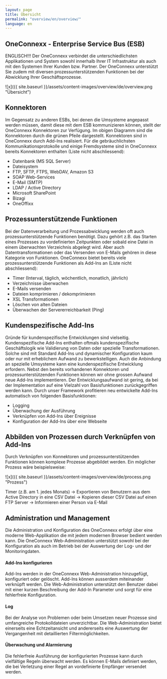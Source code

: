 ```yaml
---
layout: page
title: Übersicht
permalink: "overview/en/overview/"
language: en
---
```


## OneConnexx - Enterprise Service Bus (ESB)

ENGLISCH!!! Der OneConnexx verbindet die unterschiedlichsten Applikationen und System sowohl innerhalb Ihrer IT Infrastruktur als auch mit den Systemen Ihrer Kunden bzw. Partner.
Der OneConnexx unterstützt Sie zudem mit diversen prozessunterstützenden Funktionen bei der Abwicklung Ihrer Geschäftsprozesse.

![x]({{ site.baseurl }}/assets/content-images/overview/de/overview.png "Übersicht")

## Konnektoren

Im Gegensatz zu anderen ESBs, bei denen die Umsysteme angepasst werden müssen, damit diese mit dem ESB kommunizieren können, stellt der OneConnexx Konnektoren zur Verfügung. Im obigen Diagramm sind die Konnektoren durch die grünen Pfeile dargestellt. Konnektoren sind in OneConnexx durch Add-Ins realisiert.
Für die gebräuchlichsten Kommunikationsprotokolle und einige Fremdsysteme sind in OneConnexx bereits Konnektoren enthalten (Liste nicht abschliessend):

* Datenbank (MS SQL Server)
* Dateisystem
* FTP, SFTP, FTPS, WebDAV, Amazon S3
* SOAP Web-Services
* E-Mail (SMTP)
* LDAP / Active Directory
* Microsoft SharePoint
* Bizagi
* OneOffixx

## Prozessunterstützende Funktionen

Bei der Datenverarbeitung und Prozessabwicklung werden oft auch prozessunterstützende Funktionen benötigt. Dazu gehört z.B. das Starten eines Prozesses zu vordefinierten Zeitpunkten oder sobald eine Datei in einem überwachten Verzeichnis abgelegt wird. Aber auch Datentransformationen oder das Versenden von E-Mails gehören in diese Kategorie von Funktionen. 
OneConnexx bietet bereits viele prozessunterstützende Funktionen als Add-Ins an (Liste nicht abschliessend):

* Timer (Interval, täglich, wöchentlich, monatlich, jährlich)
* Verzeichnisse überwachen
* E-Mails versenden
* Dateien komprimieren / dekomprimieren
* XSL Transformationen
* Löschen von alten Dateien
* Überwachen der Servererreichbarkeit (Ping)

## Kundenspezifische Add-Ins

Gründe für kundenspezifische Entwicklungen sind vielseitig. Kundenspezifische Add-Ins enthalten oftmals kundenspezifische Geschäftslogik wie Validierung von Daten oder spezielle Transformationen. Solche sind mit Standard Add-Ins und dynamischer Konfiguration kaum oder nur mit erheblichem Aufwand zu bewerkstelligen. Auch die Anbindung an spezielle Umsysteme kann eine kundenspezifische Entwicklung erfordern.
Nebst den bereits vorhandenen Konnektoren und prozessunterstützenden Funktionen können wir ohne grossen Aufwand neue Add-Ins implementieren. Der Entwicklungsaufwand ist gering, da bei der Implementation auf eine Vielzahl von Basisfunktionen zurückgegriffen werden kann.
Durch unser Framework profitieren neu entwickelte Add-Ins automatisch von folgenden Basisfunktionen:

* Logging
* Überwachung der Ausführung
* Verknüpfen von Add-Ins über Ereignisse
* Konfiguration der Add-Ins über eine Webseite
 
## Abbilden von Prozessen durch Verknüpfen von Add-Ins 

Durch Verknüpfen von Konnektoren und prozessunterstützenden Funktionen können komplexe Prozesse abgebildet werden. Ein möglicher Prozess wäre beispielsweise:

![x]({{ site.baseurl }}/assets/content-images/overview/de/process.png "Prozess")

Timer (z.B. am 1. jedes Monats) -> Exportieren von Benutzern aus dem Active Directory in eine CSV Datei -> Kopieren dieser CSV Datei auf einen FTP Server -> Informieren einer Person via E-Mail

## Administration und Management

Die Administration und Konfiguration des OneConnexx erfolgt über eine moderne Web-Applikation die mit jedem modernen Browser bedient werden kann. Die OneConnexx Web-Administration unterstützt sowohl bei der Konfiguration als auch im Betrieb bei der Auswertung der Log- und der Monitoringdaten.

#### Add-Ins konfigurieren

Add-Ins werden in der OneConnexx Web-Administration hinzugefügt, konfiguriert oder gelöscht. Add-Ins können ausserdem miteinander verknüpft werden. Die Web-Administration unterstützt den Benutzer dabei mit einer kurzen Beschreibung der Add-In Parameter und sorgt für eine fehlerfreie Konfiguration.

#### Log

Bei der Analyse von Problemen oder beim Umsetzen neuer Prozesse sind umfangreiche Protokolldateien unverzichtbar. Die Web-Administration bietet einerseits eine Echtzeitansicht und andererseits eine Auswertung der Vergangenheit mit detaillierten Filtermöglichkeiten.

#### Überwachung und Alarmierung

Die fehlerfreie Ausführung der konfigurierten Prozesse kann durch vielfältige Regeln überwacht werden. Es können E-Mails definiert werden, die bei Verletzung einer Regel an vordefinierte Empfänger versendet werden.
